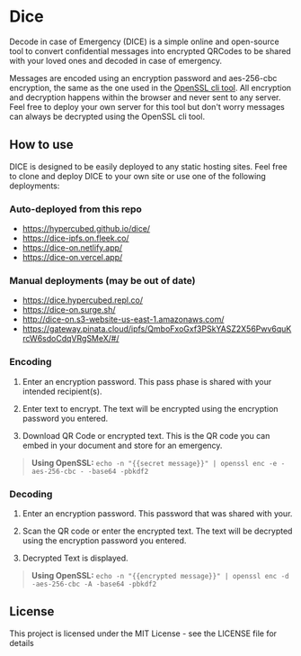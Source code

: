 # Dice

Decode in case of Emergency (DICE) is a simple online and open-source tool to convert confidential messages into encrypted QRCodes to be shared with your loved ones and decoded in case of emergency.

Messages are encoded using an encryption password and aes-256-cbc encryption, the same as the one used in the [OpenSSL cli tool](https://wiki.openssl.org/index.php/Command_Line_Utilities).  All encryption and decryption happens within the browser and never sent to any server.  Feel free to deploy your own server for this tool but don't worry messages can always be decrypted using the OpenSSL cli tool.

## How to use

DICE is designed to be easily deployed to any static hosting sites.  Feel free to clone and deploy DICE to your own site or use one of the following deployments:

### Auto-deployed from this repo

- https://hypercubed.github.io/dice/
- https://dice-ipfs.on.fleek.co/
- https://dice-on.netlify.app/
- https://dice-on.vercel.app/

### Manual deployments (may be out of date)

- https://dice.hypercubed.repl.co/
- https://dice-on.surge.sh/
- http://dice-on.s3-website-us-east-1.amazonaws.com/
- https://gateway.pinata.cloud/ipfs/QmboFxoGxf3PSkYASZ2X56Pwv6quKrcW6sdoCdqVRgSMeX/#/

### Encoding

1. Enter an encryption password.  This pass phase is shared with your intended recipient(s).

2. Enter text to encrypt.  The text will be encrypted using the encryption password you entered.

3. Download QR Code or encrypted text.  This is the QR code you can embed in your document and store for an emergency.

> **Using OpenSSL:** `echo -n "{{secret message}}" | openssl enc -e -aes-256-cbc - -base64 -pbkdf2`

### Decoding

1. Enter an encryption password.  This password that was shared with your.

2. Scan the QR code or enter the encrypted text.  The text will be decrypted using the encryption password you entered.

3. Decrypted Text is displayed.

> **Using OpenSSL:** `echo -n "{{encrypted message}}" | openssl enc -d -aes-256-cbc -A -base64 -pbkdf2`

## License

This project is licensed under the MIT License - see the LICENSE file for details
